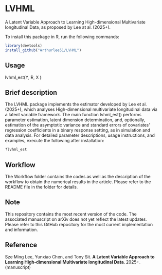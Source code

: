 # LVHML
A Latent Variable Approach to Learning High-dimensional Multivariate longitudinal Data, as proposed by Lee at al. (2025+).

To install this package in R, run the following commands:

```R
library(devtools)
install_github("Arthurlee51/LVHML")
```

## Usage 
lvhml_est(Y, R, X ) 


## Brief description
The LVHML package implements the estimator developed by Lee et al. (2025+), which analyses High-dimensional multivariate longitudinal data via a latent variable framework. The main function lvhml_est() performs parameter estimation, latent dimension determination, and, optionally, estimation of the asymptotic variance and standard errors of covariates' regression coefficients in a binary response setting, as in simulation and data analysis. For detailed parameter descriptions, usage instructions, and examples, execute the following after installation:

```R
?lvhml_est
```
## Workflow
The Workflow folder contains the codes as well as the description of the workflow to obtain the numerical results in the article. Please refer to the README file in the folder for details.

## Note
This repository contains the most recent version of the code. The associated manuscript on arXiv does not yet reflect the latest updates. Please refer to this GitHub repository for the most current implementation and information.

## Reference 
Sze Ming Lee, Yunxiao Chen, and Tony Sit. **A Latent Variable Approach to Learning
High-dimensional Multivariate longitudinal Data**. 2025+. (manuscript)
